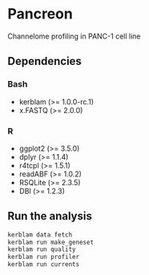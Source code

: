 # Pancreon
Channelome profiling in PANC-1 cell line

## Dependencies
### Bash
- kerblam (>= 1.0.0-rc.1)
- x.FASTQ (>= 2.0.0)
### R
- ggplot2 (>= 3.5.0)
- dplyr (>= 1.1.4)
- r4tcpl (>= 1.5.1)
- readABF (>= 1.0.2)
- RSQLite (>= 2.3.5)
- DBI (>= 1.2.3)

## Run the analysis
```bash
kerblam data fetch
kerblam run make_geneset
kerblam run quality
kerblam run profiler
kerblam run currents
```
